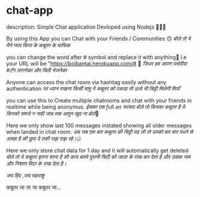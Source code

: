 # chat-app
description: Simple Chat application Devloped using Nodejs 👩‍💻🤖

By using this App you can Chat with  your Friends / Communities  🙃 
*बोले तो ये मैने प्यार किया के कबूतर के माफिक*

you can change the word after # symbol and replace it with anything🤩 i.e your URL will be "https://bolbantai.herokuapp.com/#<Randomchat room name> 💫
*जिधर हम आपण पसंदीदा #टॅग लागनेका और चिठी भेजनेका*

Anyone can access the chat room via hashtag easily without any authentication
*पर ध्यान राखना किसीं मामु ने कबूतर को पकडा तो ऊसे भी चिट्टी मिलेगी मियाँ*

you can use this to Create multiple chatrooms and chat with your friends in realtime while being anonymus. *ईसका एक full on फायदा बोले तो किस्का कबूतर है ये किस्को समजे ग नाही जाब तक आपुन खुद ना बोले*🤑

Here we only show last 100 messages instated showing all older messages when landed in chat room. *अब जब एक बार कबूतर की चिट्टी पढ ली तो उस्को बार बार पंधने से अच्छा है की छुपा दे तकी राझ राझ रहे।🤐*
 
Here we only store chat data for 1 day and it will automatically get deleted 
*बोले तो ये कबूतर इतना शाना  है की काय बतये पुराणी चिठी को जाला के राख कर देता है और उसक नाम और निशाण मिटा के राख देता है।*



_जय हिंद ,जय महाराष्ट्र_




कबूतर जा जा जा कबूतर जा...
